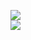 [![](https://img.shields.io/badge/Made%20With-Github%20Spray-lightgrey.svg?style=for-the-badge&logo=github)](https://github.com/Annihil/github-spray#11181)  
[![](https://i.imgur.com/2DrTn0Z.gif)](https://github.com/Annihil/github-spray)